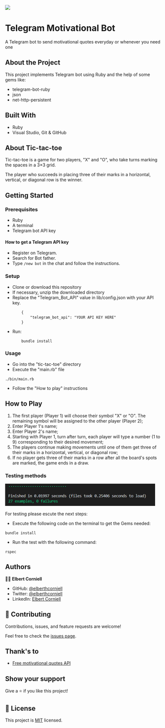 
![](https://img.shields.io/badge/Microverse-blueviolet)


# Telegram Motivational Bot

A Telegram bot to send motivational quotes everyday or whenever you need one


## About the Project

This project implements Telegram bot using Ruby and the help of some gems like:

- telegram-bot-ruby
- json
- net-http-persistent

## Built With

- Ruby
- Visual Studio, Git & GitHub

## About Tic-tac-toe

Tic-tac-toe is a game for two players, "X" and "O", who take turns marking the spaces in a 3×3 grid.

The player who succeeds in placing three of their marks in a horizontal, vertical, or diagonal row is the winner.

## Getting Started

### Prerequisites

- Ruby
- A terminal
- Telegram bot API key

#### How to get a Telegram API key

- Register on Telegram.
- Search for Bot father.
- Type ```/new bot``` in the chat and follow the instructions.

### Setup

- Clone or download this repository
- If necessary, unzip the downloaded directory
- Replace the "Telegram_Bot_API" value in lib/config.json with your API key.
    ```
        {
            "telegram_bot_api": "YOUR API KEY HERE"
        }
    ```
- Run:
    ```
        bundle install
    ```

### Usage

- Go into the "tic-tac-toe" directory
- Execute the "main.rb" file

```
./bin/main.rb
```

- Follow the "How to play" instructions

## How to Play

1. The first player (Player 1) will choose their symbol "X" or "O". The remaining symbol will be assigned to the other player (Player 2);
2. Enter Player 1's name;
3. Enter Player 2's name;
4. Starting with Player 1, turn after turn, each player will type a number (1 to 9) corresponding to their desired movement;
5. The players continue making movements until one of them get three of their marks in a horizontal, vertical, or diagonal row;
6. If no player gets three of their marks in a row after all the board's spots are marked, the game ends in a draw.


### Testing methods

![Screenshot of testing](capture.png)

For testing please escute the next steps:

- Execute the following code on the terminal to get the Gems needed:

```
bundle install
```

- Run the test with the following command:

```
rspec
```

## Authors

👨‍💻 **Elbert Corniell**

- GitHub: [@elberthcorniell](https://github.com/elberthcorniell)
- Twitter: [@elberthcorniell](https://twitter.com/elberthcorniell)
- LinkedIn: [Elbert Corniell](https://www.linkedin.com/in/elbert-corniell-989183159/)


## 🤝 Contributing

Contributions, issues, and feature requests are welcome!

Feel free to check the [issues page](https://github.com/elberthcorniell/telegram-motivational-bot/issues).


## Thank's to

- [Free motivational quotes API](https://forum.freecodecamp.org/t/free-api-inspirational-quotes-json-with-code-examples/311373)


## Show your support

Give a ⭐️ if you like this project!


## 📝 License

This project is [MIT](./LICENSE) licensed.
